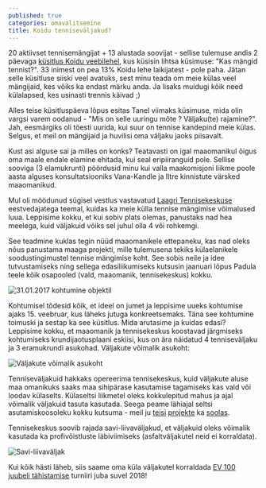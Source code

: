 ```yaml
---
published: true
categories: omavalitsemine
title: Koidu tenniseväljakud?
---
```


20 aktiivset tennisemängijat + 13 alustada soovijat - sellise tulemuse andis 2 päevaga [küsitlus Koidu veebilehel](https://www.facebook.com/events/996474573829706/permalink/996475600496270/), kus küsisin lihtsa küsimuse: "Kas mängid tennist?". 33 inimest on pea 13% Koidu lehe laikijatest - pole paha. Jätan selle küsitluse siiski veel avatuks, sest minu teada om meie külas veel mängijaid, kes võiks ka endast märku anda. Ja lisaks muidugi kõik need külalapsed, kes usinasti trennis käivad ;)

Alles teise küsitluspäeva lõpus esitas Tanel viimaks küsimuse, mida olin vargsi varem oodanud - "Mis on selle uuringu mõte ? Väljaku(te) rajamine?". Jah, eesmärgiks oli tõesti uurida, kui suur on tennise kandepind meie külas. Selgus, et meil on mängijaid ja huvilisi oma väljaku jaoks piisavalt.

Kust asi alguse sai ja milles on konks? Teatavasti on igal maaomanikul õigus oma maale endale elamine ehitada, kui seal eripiiranguid pole. Sellise sooviga (3 elamukrunti) pöördusid minu kui valla maakomisjoni liikme poole aasta alguses konsultatsiooniks Vana-Kandle ja Iltre kinnistute värsked maaomanikud.

Mul oli möödunud sügisel vestlus vastavatud [Laagri Tennisekeskuse](http://laagritennis.ee/) eestvedajatega teemal, kuidas ka meie külla tennise mängimise võimalused luua. Leppisime kokku, et kui sobiv plats olemas, panustaks nad hea meelega, kuid väljakuid võiks sel juhul olla 4 või rohkemgi.

See teadmine kuklas tegin nüüd maaomanikele ettepaneku, kas nad oleks nõus panustama maaga projekti, mille tulemusena tekiks külaelanikele soodustingimustel tennise mängimise koht. See sobis neile ja idee tutvustamiseks ning sellega edasiliikumiseks kutsusin jaanuari lõpus Padula teele kõik osapooled (vald, maaomanik, tennisekeskus) kokku.

![31.01.2017 kohtumine objektil](https://cloud.githubusercontent.com/assets/146800/22997625/d99b3822-f3db-11e6-9a4f-ccd1652b3646.png)

Kohtumisel tõdesid kõik, et ideel on jumet ja leppisime uueks kohtumise ajaks 15. veebruar, kus läheks jutuga konkreetsemaks. Täna see kohtumine toimuski ja sestap ka see küsitlus. Mida arutasime ja kuidas edasi? Leppisime kokku, et maaomanik ja tennisekeskus koostavad järgmiseks kohtumiseks krundijaotusplaani eskiisi, kus on ära näidatud 4 tenniseväljaku ja 3 eramukrundi asukohad. Väljakute võimalik asukoht:

![Väljakute võimalik asukoht](https://cloud.githubusercontent.com/assets/146800/22997395/ddf58f2c-f3da-11e6-8f14-371efc51e023.png)

Tenniseväljakuid hakkaks opereerima tennisekeskus, kuid väljakute aluse maa omanikuks saaks maa sihipärase kasutamise tagamiseks kas vald või loodav külaselts. Külaseltsi liikmetel oleks kokkulepitud mahus ja ajal võimalik väljakuid tasuta kasutada. Seega peame lähiajal seltsi asutamiskoosoleku kokku kutsuma - meil ju [teisi](https://github.com/tormi/KOV/issues/22) [projekte](https://github.com/tormi/KOV/issues/30) ka [soolas](https://github.com/tormi/KOV/issues/10).

Tennisekeskus soovib rajada savi-liivaväljakud, et väljakuid oleks võimalik kasutada ka profivõistluste läbiviimiseks (asfaltväljakutel neid ei korraldata).

![Savi-liivaväljak](https://cloud.githubusercontent.com/assets/146800/22997940/3f1a59e8-f3dd-11e6-8965-622ec8a6fb48.jpg)

Kui kõik hästi läheb, siis saame oma küla väljakutel korraldada [EV 100 juubeli tähistamise](https://ev100.ee/et/kingitused) turniiri juba suvel 2018!
